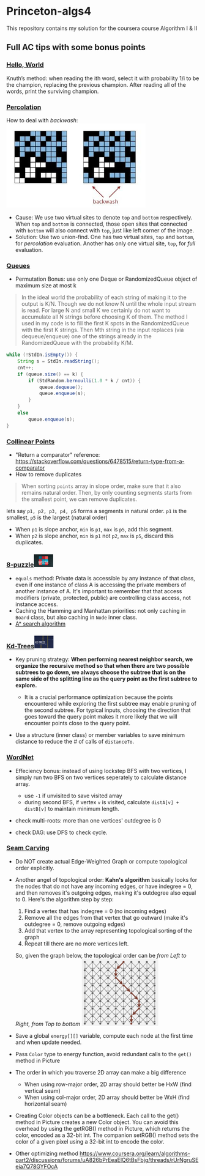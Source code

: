 # Princeton-algs4

This repository contains my solution for the coursera course Algorithm I &amp; II

## Full AC tips with some bonus points

### [Hello, World](https://coursera.cs.princeton.edu/algs4/assignments/hello/specification.php)

Knuth’s method: when reading the ith word, select it with probability 1/i to be the champion, replacing the previous champion. After reading all of the words, print the surviving champion.

### [Percolation](https://coursera.cs.princeton.edu/algs4/assignments/percolation/specification.php)

How to deal with *backwash*: ![backwash](./misc/008vxvgGgy1h9gzvmh54bj30a4064dfy.jpg)

* Cause: We use two virtual sites to denote `top` and `bottom` respectively. When `top` and `bottom` is connected, those open sites that connected with `bottom` will also connect with `top`, just like left corner of the image.
* Solution: Use two union-find. One has two virtual sites, `top` and `bottom`, for *percolation* evaluation. Another has only one virtual site, `top`, for *full* evaluation.

### [Queues](https://coursera.cs.princeton.edu/algs4/assignments/queues/specification.php)

* Permutation Bonus: use only one Deque or RandomizedQueue object of maximum size at most k

>In the ideal world the probability of each string of making it to the output is K/N. Though we do not know N until the whole input stream is read. For large N and small K we certainly do not want to accumulate all N strings before choosing K of them. The method I used in my code is to fill the first K spots in the RandomizedQueue with the first K strings. Then Mth string in the input replaces (via dequeue/enqueue) one of the strings already in the RandomizedQueue with the probability K/M.

```Java
while (!StdIn.isEmpty()) {
    String s = StdIn.readString();
    cnt++;
    if (queue.size() == k) {
        if (StdRandom.bernoulli(1.0 * k / cnt)) {
            queue.dequeue();
            queue.enqueue(s);
        }
    }
    else
        queue.enqueue(s);
}
```

### [Collinear Points](https://coursera.cs.princeton.edu/algs4/assignments/collinear/specification.php)

* "Return a comparator" reference: <https://stackoverflow.com/questions/6478515/return-type-from-a-comparator>
* How to remove duplicates

> When sorting `points` array in slope order, make sure that it also remains natural order. Then, by only counting segments starts from the smallest point, we can remove duplicates.

lets say `p1, p2, p3, p4, p5` forms a segments in natural order. `p1` is the smallest, `p5` is the largest (natural order)

* When `p1` is slope anchor, `min` is `p1`, `max` is `p5`, add this segment.
* When `p2` is slope anchor, `min` is `p1` not `p2`, `max` is `p5`, discard this duplicates.

### [8-puzzle](https://coursera.cs.princeton.edu/algs4/assignments/8puzzle/specification.php)<img src="misc/logo.png" width="50"/>

* `equals` method: Private data is accessible by any instance of that class,
        even if one instance of class A is accessing the private members of another instance of A.
        It's important to remember that that access modifiers (private, protected, public)
        are controlling class access, not instance access.
* Caching the Hamming and Manhattan priorities: not only caching in `Board` class, but also caching in `Node` inner class.
* [A* search algorithm](https://en.wikipedia.org/wiki/A*_search_algorithm)

### [Kd-Trees](https://coursera.cs.princeton.edu/algs4/assignments/kdtree/specification.php)<img src="misc/logo-kd.png" width="50"/>

* Key pruning strategy: **When performing nearest neighbor search, we organize the recursive method so that when there are two possible subtrees to go down, we always choose the subtree that is on the same side of the splitting line as the query point as the first subtree to explore.**
  * It is a crucial performance optimization because the points encountered while exploring the first subtree may enable pruning of the second subtree. For typical inputs, choosing the direction that goes toward the query point makes it more likely that we will encounter points close to the query point.

* Use a structure (inner class) or member variables to save minimum distance to reduce the # of calls of `distanceTo`.

### [WordNet](https://coursera.cs.princeton.edu/algs4/assignments/wordnet/specification.php)
* Effeciency bonus: instead of using lockstep BFS with two vertices, I simply run two BFS on two vertices seperately to calculate distance array.
  * use `-1` if unvisited to save visited array
  * during second BFS, if vertex `v` is visited, calculate `distA[v] + distB[v]` to maintain minimum length.

* check multi-roots: more than one vertices' outdegree is 0
* check DAG: use DFS to check cycle.

### [Seam Carving](https://coursera.cs.princeton.edu/algs4/assignments/seam/specification.php)
* Do NOT create actual Edge-Weighted Graph or compute topological order explicitly.
* Another angel of topological order: **Kahn's algorithm** basically looks for the nodes that do not have any incoming edges, or have indegree = 0, and then removes it's outgoing edges, making it's outdegree also equal to 0. Here's the algorithm step by step:

  1. Find a vertex that has indegree = 0 (no incoming edges)
  2. Remove all the edges from that vertex that go outward (make it's outdegree = 0, remove outgoing edges)
  3. Add that vertex to the array representing topological sorting of the graph
  4. Repeat till there are no more vertices left.

  So, given the graph below, the topological order can be *from Left to Right, from Top to bottom*
  <img src="misc/QQ20230119-214024@2x.jpg" width="200"/>
  
* Save a global `energy[][]` variable, compute each node at the first time and when update needed.
* Pass `Color` type to energy function, avoid redundant calls to the `get()` method in Picture
* The order in which you traverse 2D array can make a big difference
  * When using row-major order, 2D array should better be HxW (find vertical seam)
  * When using col-major order, 2D array should better be WxH (find horizontal seam)
* Creating Color objects can be a bottleneck. Each call to the get() method in Picture creates a new Color object. You can avoid this overhead by using the getRGB() method in Picture, which returns the color, encoded as a 32-bit int. The companion setRGB() method sets the color of a given pixel using a 32-bit int to encode the color.
* Other optimizing method <https://www.coursera.org/learn/algorithms-part2/discussions/forums/uA826bPrEeaElQ6tBsFbjg/threads/rUrNgruSEeia7Q78GYFOcA>
